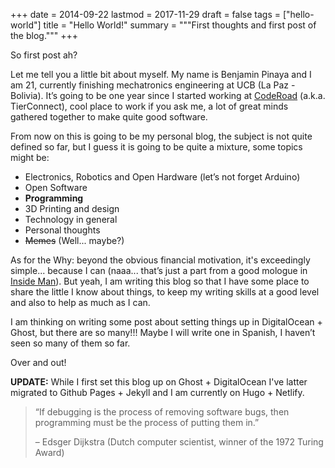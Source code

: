 +++
date = 2014-09-22
lastmod = 2017-11-29
draft = false
tags = ["hello-world"]
title = "Hello World!"
summary = """First thoughts and first post of the blog."""
+++

So first post ah?

Let me tell you a little bit about myself. My name is Benjamin Pinaya and I am 21, currently finishing mechatronics engineering at UCB (La Paz - Bolivia). It’s going to be one year since I started working at <a href="http://www.coderoad.com/" target="_blank">CodeRoad</a> (a.k.a. TierConnect), cool place to work if you ask me, a lot of great minds gathered together to make quite good software.

From now on this is going to be my personal blog, the subject is not quite defined so far, but I guess it is going to be quite a mixture, some topics might be: 

* Electronics, Robotics and Open Hardware (let’s not forget Arduino)
* Open Software
* **Programming**
* 3D Printing and design
* Technology in general
* Personal thoughts
* ~~Memes~~ (Well... maybe?)

<!-- ![TrollFace](/content/images/2014/Sep/trollface-1.jpg) -->

As for the Why: beyond the obvious financial motivation, it's exceedingly simple... because I can (naaa... that’s just a part from a good mologue in <a href="http://www.imdb.com/title/tt0454848/quotes" target="_blank">Inside Man</a>). But yeah, I am writing this blog so that I have some place to share the little I know about things, to keep my writing skills at a good level and also to help as much as I can.

I am thinking on writing some post about setting things up in DigitalOcean + Ghost, but there are so many!!! Maybe I will write one in Spanish, I haven’t seen so many of them so far.

Over and out!

**UPDATE:** While I first set this blog up on Ghost + DigitalOcean I've latter migrated to Github Pages + Jekyll and I am currently on Hugo + Netlify.

<blockquote class="pullquote">

  <p>“If debugging is the process of removing software bugs, then programming must be the process of putting them in.”</p>
 <p>– Edsger Dijkstra (Dutch computer scientist, winner of the 1972 Turing Award)</p>
 
</blockquote>  
